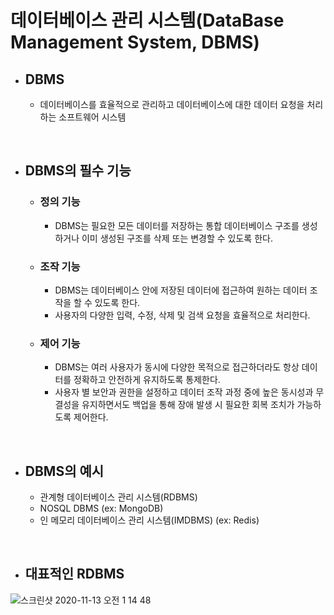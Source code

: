 # 데이터베이스 관리 시스템(DataBase Management System, DBMS)

- ## DBMS
    - 데이터베이스를 효율적으로 관리하고 데이터베이스에 대한 데이터 요청을 처리하는 소프트웨어 시스템
    
    
<br>

- ## DBMS의 필수 기능
    - ### 정의 기능
        - DBMS는 필요한 모든 데이터를 저장하는 통합 데이터베이스 구조를 생성하거나 이미 생성된 구조를 삭제 또는 변경할 수 있도록 한다. 
    
    - ### 조작 기능
        - DBMS는 데이터베이스 안에 저장된 데이터에 접근하여 원하는 데이터 조작을 할 수 있도록 한다. 
        - 사용자의 다양한 입력, 수정, 삭제 및 검색 요청을 효율적으로 처리한다. 
    
    - ### 제어 기능
        - DBMS는 여러 사용자가 동시에 다양한 목적으로 접근하더라도 항상 데이터를 정확하고 안전하게 유지하도록 통제한다. 
        - 사용자 별 보안과 권한을 설정하고 데이터 조작 과정 중에 높은 동시성과 무결성을 유지하면서도 백업을 통해 장애 발생 시 필요한 회복 조치가 가능하도록 제어한다.
        

<br>

- ## DBMS의 예시
    - 관계형 데이터베이스 관리 시스템(RDBMS)
    - NOSQL DBMS (ex: MongoDB)
    - 인 메모리 데이터베이스 관리 시스템(IMDBMS) (ex: Redis)


<br>

- ## 대표적인 RDBMS

![스크린샷 2020-11-13 오전 1 14 48](https://user-images.githubusercontent.com/45676906/98965648-a112b780-254d-11eb-9031-e066cdff64a7.png)




 